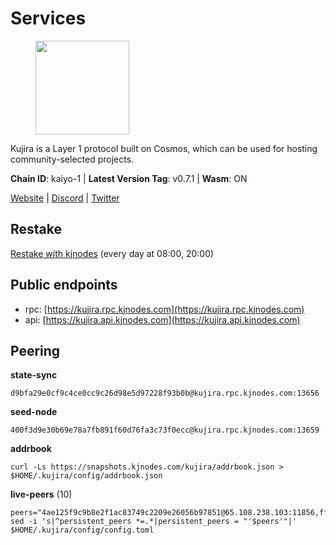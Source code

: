 # Services

<figure><img src="https://raw.githubusercontent.com/kj89/testnet_manuals/main/pingpub/logos/kujira.png" width="150" alt=""><figcaption></figcaption></figure>

Kujira is a Layer 1 protocol built on Cosmos, which can be used for  hosting community-selected projects.

**Chain ID**: kaiyo-1 | **Latest Version Tag**: v0.7.1 | **Wasm**: ON

[Website](https://kujira.app) | [Discord](https://discord.gg/teamkujira) | [Twitter](https://twitter.com/TeamKujira)

## Restake

[Restake with kjnodes](https://restake.app/kujira/kujiravaloper1tnuqj73jfn3724lqz34c27tuv80nv336sadqym) (every day at 08:00, 20:00)
## Public endpoints

* rpc: [https://kujira.rpc.kjnodes.com](https://kujira.rpc.kjnodes.com)
* api: [https://kujira.api.kjnodes.com](https://kujira.api.kjnodes.com)

## Peering

**state-sync**

```
d9bfa29e0cf9c4ce0cc9c26d98e5d97228f93b0b@kujira.rpc.kjnodes.com:13656
```

**seed-node**

```
400f3d9e30b69e78a7fb891f60d76fa3c73f0ecc@kujira.rpc.kjnodes.com:13659
```

**addrbook**
```
curl -Ls https://snapshots.kjnodes.com/kujira/addrbook.json > $HOME/.kujira/config/addrbook.json
```

**live-peers** (10)
```
peers="4ae125f9c9b8e2f1ac83749c2209e26056b97851@65.108.238.103:11856,ffac364ae5a9a730b49f02ba95b11878f76b7043@135.125.189.131:31095,4c22af952c3af002136397d48f9933d0432ace7a@148.251.79.204:26656,cd11312654b4368dd2097afd468356d03a92cfe6@178.63.184.132:26656,177872437b2a31ebb0fb740ba5bd32b0be99e280@5.79.74.229:31095,fa57c7c253be46ad9f696ee2f2c1d72cbc6a1591@146.59.52.135:31095,129771a48f43b83c6144c7d282ad1da62434cc07@15.204.197.12:26656,d9bfa29e0cf9c4ce0cc9c26d98e5d97228f93b0b@65.109.88.38:13656,66778cba932969c95117cf720c1ad820fdc68ff5@65.108.235.34:26656,fc593f5f9fcf7f88790bd8274ebc791f612d3efe@65.21.89.54:26655"
sed -i 's|^persistent_peers *=.*|persistent_peers = "'$peers'"|' $HOME/.kujira/config/config.toml
```
